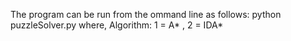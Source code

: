 The program can be run from the ommand line as follows:
python puzzleSolver.py <Algorithm> <N>
where,
Algorithm:   1 = A* , 2 = IDA*
